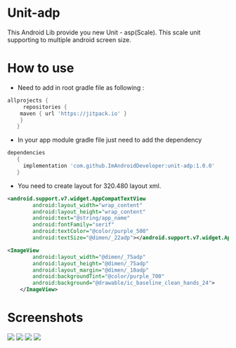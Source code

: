 # Unit-adp
This Android Lib provide you new Unit - asp(Scale). This scale unit supporting to multiple android screen size.

# How to use
* Need to add in root gradle file as following :
```gradle 
allprojects {
     repositories {
	maven { url 'https://jitpack.io' }
	}
   }
```
* In your app module gradle file just need to add the dependency
```gradle 
dependencies 
   {
     implementation 'com.github.ImAndroidDeveloper:unit-adp:1.0.0'
   }
```
* You need to create layout for 320.480 layout xml.
```xml
<android.support.v7.widget.AppCompatTextView
        android:layout_width="wrap_content"
        android:layout_height="wrap_content"
        android:text="@string/app_name"
        android:fontFamily="serif"
        android:textColor="@color/purple_500"
        android:textSize="@dimen/_22adp"></android.support.v7.widget.AppCompatTextView>

<ImageView
        android:layout_width="@dimen/_75adp"
        android:layout_height="@dimen/_75adp"
        android:layout_margin="@dimen/_10adp"
        android:backgroundTint="@color/purple_700"
        android:background="@drawable/ic_baseline_clean_hands_24">
    </ImageView>
   ```
# Screenshots

 <p float="left">
    <img src="/NexusOne.png">
    <img src="/NexusS.png" >
  <img src="/Phone.png" >
  <img src="/Table_Phone.png" >
</p>


